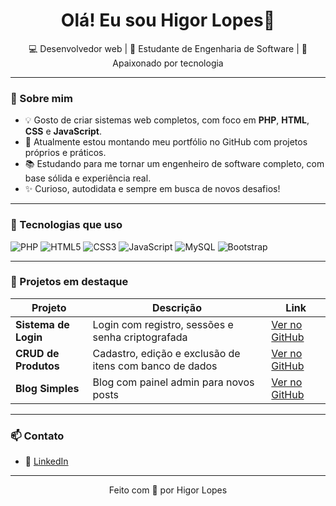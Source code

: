 <h1 align="center">Olá! Eu sou Higor Lopes👋</h1>

<p align="center">
💻 Desenvolvedor web | 🧠 Estudante de Engenharia de Software | 🚀 Apaixonado por tecnologia
</p>

---

### 🚀 Sobre mim

- 💡 Gosto de criar sistemas web completos, com foco em **PHP**, **HTML**, **CSS** e **JavaScript**.
- 🎯 Atualmente estou montando meu portfólio no GitHub com projetos próprios e práticos.
- 📚 Estudando para me tornar um engenheiro de software completo, com base sólida e experiência real.
- ✨ Curioso, autodidata e sempre em busca de novos desafios!

---

### 🧰 Tecnologias que uso

![PHP](https://img.shields.io/badge/-PHP-777BB4?style=flat-square&logo=php&logoColor=white)
![HTML5](https://img.shields.io/badge/-HTML5-E34F26?style=flat-square&logo=html5&logoColor=white)
![CSS3](https://img.shields.io/badge/-CSS3-1572B6?style=flat-square&logo=css3&logoColor=white)
![JavaScript](https://img.shields.io/badge/-JavaScript-F7DF1E?style=flat-square&logo=javascript&logoColor=black)
![MySQL](https://img.shields.io/badge/-MySQL-4479A1?style=flat-square&logo=mysql&logoColor=white)
![Bootstrap](https://img.shields.io/badge/-Bootstrap-563D7C?style=flat-square&logo=bootstrap&logoColor=white)

---

### 📌 Projetos em destaque

| Projeto | Descrição | Link |
|--------|-----------|------|
| **Sistema de Login** | Login com registro, sessões e senha criptografada | [Ver no GitHub](https://github.com/seu-usuario/nome-do-repo) |
| **CRUD de Produtos** | Cadastro, edição e exclusão de itens com banco de dados | [Ver no GitHub](https://github.com/seu-usuario/nome-do-repo) |
| **Blog Simples** | Blog com painel admin para novos posts | [Ver no GitHub](https://github.com/seu-usuario/nome-do-repo) |

---

### 📫 Contato

- 💼 [LinkedIn](https://www.linkedin.com/in/seu-usuario)  

---

<p align="center">
Feito com 💙 por Higor Lopes
</p>

